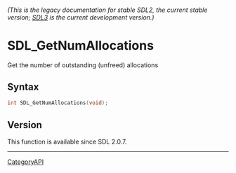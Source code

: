 ###### (This is the legacy documentation for stable SDL2, the current stable version; [SDL3](https://wiki.libsdl.org/SDL3/) is the current development version.)
# SDL_GetNumAllocations

Get the number of outstanding (unfreed) allocations

## Syntax

```c
int SDL_GetNumAllocations(void);

```

## Version

This function is available since SDL 2.0.7.

----
[CategoryAPI](CategoryAPI.md)
